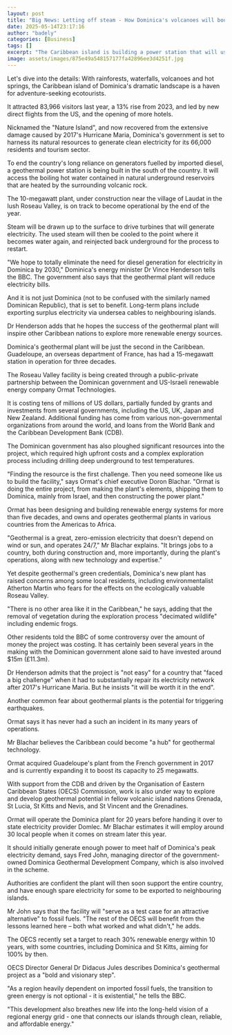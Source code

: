 ```yaml
---
layout: post
title: "Big News: Letting off steam - How Dominica's volcanoes will boost its green energy"
date: 2025-05-14T23:17:16
author: "badely"
categories: [Business]
tags: []
excerpt: "The Caribbean island is building a power station that will use steam naturally heated by volcanic rock."
image: assets/images/875e49a548157177fa42896ee3d4251f.jpg
---
```


Let's dive into the details: With rainforests, waterfalls, volcanoes and hot springs, the Caribbean island of Dominica's dramatic landscape is a haven for adventure-seeking ecotourists.

It attracted 83,966 visitors last year, a 13% rise from 2023, and led by new direct flights from the US, and the opening of more hotels.

Nicknamed the "Nature Island", and now recovered from the extensive damage caused by 2017's Hurricane Maria, Dominica's government is set to harness its natural resources to generate clean electricity for its 66,000 residents and tourism sector.

To end the country's long reliance on generators fuelled by imported diesel, a geothermal power station is being built in the south of the country. It will access the boiling hot water contained in natural underground reservoirs that are heated by the surrounding volcanic rock.

The 10-megawatt plant, under construction near the village of Laudat in the lush Roseau Valley, is on track to become operational by the end of the year.

Steam will be drawn up to the surface to drive turbines that will generate electricity. The used steam will then be cooled to the point where it becomes water again, and reinjected back underground for the process to restart.

"We hope to totally eliminate the need for diesel generation for electricity in Dominica by 2030," Dominica's energy minister Dr Vince Henderson tells the BBC. The government also says that the geothermal plant will reduce electricity bills.

And it is not just Dominica (not to be confused with the similarly named Dominican Republic), that is set to benefit. Long-term plans include exporting surplus electricity via undersea cables to neighbouring islands.

Dr Henderson adds that he hopes the success of the geothermal plant will inspire other Caribbean nations to explore more renewable energy sources.

Dominica's geothermal plant will be just the second in the Caribbean. Guadeloupe, an overseas department of France, has had a 15-megawatt station in operation for three decades.

The Roseau Valley facility is being created through a public-private partnership between the Dominican government and US-Israeli renewable energy company Ormat Technologies.

It is costing tens of millions of US dollars, partially funded by grants and investments from several governments, including the US, UK, Japan and New Zealand. Additional funding has come from various non-governmental organizations from around the world, and loans from the World Bank and the Caribbean Development Bank (CDB).

The Dominican government has also ploughed significant resources into the project, which required high upfront costs and a complex exploration process including drilling deep underground to test temperatures.

"Finding the resource is the first challenge. Then you need someone like us to build the facility," says Ormat's chief executive Doron Blachar. "Ormat is doing the entire project, from making the plant's elements, shipping them to Dominica, mainly from Israel, and then constructing the power plant."

Ormat has been designing and building renewable energy systems for more than five decades, and owns and operates geothermal plants in various countries from the Americas to Africa.

"Geothermal is a great, zero-emission electricity that doesn't depend on wind or sun, and operates 24/7," Mr Blachar explains. "It brings jobs to a country, both during construction and, more importantly, during the plant's operations, along with new technology and expertise."

Yet despite geothermal's green credentials, Dominica's new plant has raised concerns among some local residents, including environmentalist Atherton Martin who fears for the effects on the ecologically valuable Roseau Valley.

"There is no other area like it in the Caribbean," he says, adding that the removal of vegetation during the exploration process "decimated wildlife" including endemic frogs.

Other residents told the BBC of some controversy over the amount of money the project was costing. It has certainly been several years in the making with the Dominican government alone said to have invested around $15m (£11.3m).

Dr Henderson admits that the project is "not easy" for a country that "faced a big challenge" when it had to substantially repair its electricity network after 2017's Hurricane Maria. But he insists "it will be worth it in the end".

Another common fear about geothermal plants is the potential for triggering earthquakes.

Ormat says it has never had a such an incident in its many years of operations.

Mr Blachar believes the Caribbean could become "a hub" for geothermal technology.

Ormat acquired Guadeloupe's plant from the French government in 2017 and is currently expanding it to boost its capacity to 25 megawatts.

With support from the CDB and driven by the Organisation of Eastern Caribbean States (OECS) Commission, work is also under way to explore and develop geothermal potential in fellow volcanic island nations Grenada, St Lucia, St Kitts and Nevis, and St Vincent and the Grenadines.

Ormat will operate the Dominica plant for 20 years before handing it over to state electricity provider Domlec. Mr Blachar estimates it will employ around 30 local people when it comes on stream later this year.

It should initially generate enough power to meet half of Dominica's peak electricity demand, says Fred John, managing director of the government-owned Dominica Geothermal Development Company, which is also involved in the scheme.

Authorities are confident the plant will then soon support the entire country, and have enough spare electricity for some to be exported to neighbouring islands.

Mr John says that the facility will "serve as a test case for an attractive alternative" to fossil fuels. "The rest of the OECS will benefit from the lessons learned here – both what worked and what didn't," he adds.

The OECS recently set a target to reach 30% renewable energy within 10 years, with some countries, including Dominica and St Kitts, aiming for 100% by then.

OECS Director General Dr Didacus Jules describes Dominica's geothermal project as a "bold and visionary step".

"As a region heavily dependent on imported fossil fuels, the transition to green energy is not optional - it is existential," he tells the BBC.

"This development also breathes new life into the long-held vision of a regional energy grid - one that connects our islands through clean, reliable, and affordable energy."

